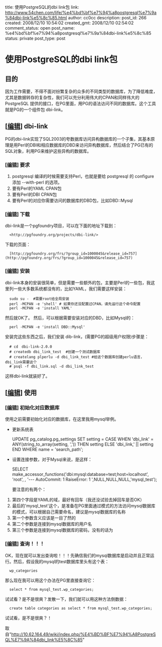 title: 使用PostgreSQL的dbi link包
link: http://www.54chen.com/life/%e4%bd%bf%e7%94%a8postgresql%e7%9a%84dbi-link%e5%8c%85.html
author: cc0cc
description: 
post_id: 266
created: 2008/12/10 10:54:02
created_gmt: 2008/12/10 02:54:02
comment_status: open
post_name: %e4%bd%bf%e7%94%a8postgresql%e7%9a%84dbi-link%e5%8c%85
status: private
post_type: post

# 使用PostgreSQL的dbi link包

## 目的

因为工作需要，不得不面对纷繁复杂的众多的不同类型的数据库，为了降低难度，尤其是数据转存的复杂性，我们可以充分利用伟大的CPAN和同样伟大的 PostgreSQL 提供的接口，在PG里面，用PG的语法访问不同的数据库。这个工具就是PG的一个组件包 dbi-link。 

## [[编辑](http://10.62.164.49/wiki/index.php?title=%E4%BD%BF%E7%94%A8PostgreSQL%E7%9A%84dbi_link%E5%8C%85&action=edit&section=2)] dbi-link

PG的dbi-link实现了SQL2003的夸数据库访问异构数据库的一个子集，其基本原理是用Perl的DBI和相应数据库的DBD来访问异构数据库，然后结合了PG已有的SQL对象，利用PG来维护这些异构的数据库。 

### [[编辑](http://10.62.164.49/wiki/index.php?title=%E4%BD%BF%E7%94%A8PostgreSQL%E7%9A%84dbi_link%E5%8C%85&action=edit&section=3)] 要求

  1. postgresql 编译的时候需要支持Perl，也就是要给 postgresql 的 configure 添加 --with-perl 的选项。
  2. 要有Perl的YAML CPAN包
  3. 要有Perl的DBI CPAN包
  4. 要有Perl的对应你需要访问的数据库的DBD包，比如DBD::Mysql

### [[编辑](http://10.62.164.49/wiki/index.php?title=%E4%BD%BF%E7%94%A8PostgreSQL%E7%9A%84dbi_link%E5%8C%85&action=edit&section=4)] 下载

dbi-link是一个pgfoundry项目，可以在下面的地址下载到： 
    
    
      <http://pgfoundry.org/projects/dbi-link/>

下载的页面： 
    
    
      [http://pgfoundry.org/frs/?group_id=1000045&release_id=757](http://pgfoundry.org/frs/?group_id=1000045&release_id=757)

### [[编辑](http://10.62.164.49/wiki/index.php?title=%E4%BD%BF%E7%94%A8PostgreSQL%E7%9A%84dbi_link%E5%8C%85&action=edit&section=5)] 安装

dbi-link本身的安装很简单，但是需要一些额外的包，主要是Perl的一些包，我这里列一些大多数系统都没有的，比如YAML，我们需要这样安装： 
    
    
      sudo su -  #需要root给全局安装
      perl -MCPAN -e 'shell' # 如果你还没配置过CPAN，请先运行这个命令配置
      perl -MCPAN -e 'install YAML'

然后就OK了。 然后，可以根据需要安装对应的DBD，比如Mysql的： 
    
    
      perl -MCPAN -e 'install DBD::Mysql'

安装完这些东西之后，我们安装 dib-link，(需要PG的超级用户权限)步骤是： 
    
    
      # cd　dbi-link-2.0.0
      # createdb dbi_link_test  #创建一个测试数据库
      # createlang plperlu -d dbi_link_test #给这个数据库创建perlu语言，dbi_link需要这个
      # psql -f dbi_link.sql -d dbi_link_test

这样dbi-link就装好了。   

## [[编辑](http://10.62.164.49/wiki/index.php?title=%E4%BD%BF%E7%94%A8PostgreSQL%E7%9A%84dbi_link%E5%8C%85&action=edit&section=6)] 使用

### [[编辑](http://10.62.164.49/wiki/index.php?title=%E4%BD%BF%E7%94%A8PostgreSQL%E7%9A%84dbi_link%E5%8C%85&action=edit&section=7)] 初始化对应数据库

使用之前需要初始化对应的数据库，在这里我用mysql举例。 

  * 更新系统表
    
    
       UPDATE
          pg_catalog.pg_settings
       SET
          setting =
              CASE WHEN 'dbi_link' = ANY(string_to_array(setting, ','))
              THEN setting
              ELSE 'dbi_link,' || setting
              END
      WHERE
           name = 'search_path';

  * 设置连接参数，对于Mysql来说，是这样：
    
    
      SELECT make_accessor_functions('dbi:mysql:database=test;host=localhost', 'root', _,_
         '---
          AutoCommit: 1
          RaiseError: 1
         ',NULL,NULL,NULL,'mysql_test');

    

    要注意的有两个： 

  1. 第四个字段是YAML的域，最好有回车（我还没试验去掉回车是否OK）
  2. 最后的'mysql_test'这个，是准备在PG里面通过模式的方法访问mysql数据库的模式，可以根据自己需要命名，建议是mysql数据库的名称
  3. 第一个参数含义应该是一目了然的
  4. 第二个参数是连接到mysql数据库的用户名
  5. 第三个参数是连接到mysql数据库的密码，没有的话为

### [[编辑](http://10.62.164.49/wiki/index.php?title=%E4%BD%BF%E7%94%A8PostgreSQL%E7%9A%84dbi_link%E5%8C%85&action=edit&section=8)] 查询！！！

OK，现在就可以发出查询啦！！！先确信我们的mysql数据库是启动并且正常运行。然后，假设我的mysql的test数据库里头有这个表： 
    
    
      wp_categories

那么现在我可以用这个办法在PG里直接查询它： 
    
    
      select * from mysql_test.wp_categories;

试试看？是不是很爽？发散一下，我们就可以用这种方法倒数据： 
    
    
      create table categories as select * from mysql_test.wp_categories;

试试看，是不是很爽？！ 

取自"<http://10.62.164.49/wiki/index.php/%E4%BD%BF%E7%94%A8PostgreSQL%E7%9A%84dbi_link%E5%8C%85>"